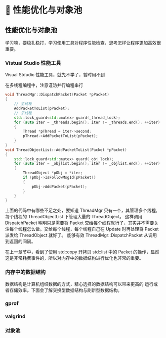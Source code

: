 # 🚗 性能优化与对象池

## 性能优化与对象池

学习嘛，要稳扎稳打，学习使用工具对程序性能检查，思考怎样让程序更加高效很重要。

### Vistual Studio 性能工具

Visual Stdudio 性能工具，就先不学了，暂时用不到

在多线程编程中，注意谨防并行编程串行

```cpp
void ThreadMgr::DispatchPacket(Packet *pPacket)
{
    // 主线程
    AddPacketToList(pPacket);
    // 子线程
    std::lock_guard<std::mutex> guard(_thread_lock);
    for (auto iter = _threads.begin(); iter != _threads.end(); ++iter)
    {
        Thread *pThread = iter->second;
        pThread->AddPacketToList(pPacket);
    }
}
void ThreadObjectList::AddPacketToList(Packet *pPacket)
{
    std::lock_guard<std::mutex> guard(_obj_lock);
    for (auto iter = _objlist.begin(); iter != _objlist.end(); ++iter)
    {
        ThreadObject *pObj = *iter;
        if (pObj->IsFollowMsgId(pPacket))
        {
            pObj->AddPacket(pPacket);
        }
    }
}
```

上面的代码中有哪些不足之处，要知道 ThreadMgr 只有一个，其管理多个线程，每个线程的 ThreadObjectList 下管理大量的 ThreadObject。
这样调用 DispatchPacket 明明只是需要将 Packet 交给每个线程就行了，其实并不需要关注每个线程怎么做。交给每个线程，每个线程自己在 Update 时再处理将 Packet 派发给 ThreadObject 就好了。
能够有效 ThreadMgr::DispatchPacket 从调用到返回的间隔。

在上一章节中，看到了使用 std::copy 开拷贝 std::list 中的 Packet 的操作，显然这是非常耗费事件的，所以对内存中的数据结构进行优化也非常的重要。

### 内存中的数据结构

数据结构是计算机组织数据的方式，精心选择的数据结构可以带来更高的
运行或者存储效率。下面会了解交换型数据结构与刷新型数据结构。

### gprof

### valgrind

### 对象池

